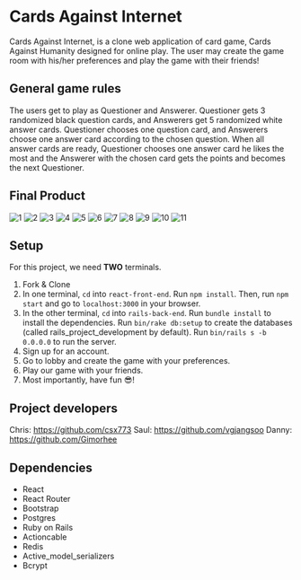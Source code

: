 # Cards Against Internet

Cards Against Internet, is a clone web application of card game, Cards Against Humanity designed for online play. The user may create the game room with his/her preferences and play the game with their friends!


## General game rules
The users get to play as Questioner and Answerer. Questioner gets 3 randomized black question cards, and Answerers get 5 randomized white answer cards. Questioner chooses one question card, and Answerers choose one answer card according to the chosen question. When all answer cards are ready, Questioner chooses one answer card he likes the most and the Answerer with the chosen card gets the points and becomes the next Questioner.

## Final Product
![1](https://github.com/Gimorhee/Cards-Against-the-Internet/blob/master/images/1.png)
![2](https://github.com/Gimorhee/Cards-Against-the-Internet/blob/master/images/2.png)
![3](https://github.com/Gimorhee/Cards-Against-the-Internet/blob/master/images/3.png)
![4](https://github.com/Gimorhee/Cards-Against-the-Internet/blob/master/images/4.png)
![5](https://github.com/Gimorhee/Cards-Against-the-Internet/blob/master/images/5.png)
![6](https://github.com/Gimorhee/Cards-Against-the-Internet/blob/master/images/6.png)
![7](https://github.com/Gimorhee/Cards-Against-the-Internet/blob/master/images/7.png)
![8](https://github.com/Gimorhee/Cards-Against-the-Internet/blob/master/images/8.png)
![9](https://github.com/Gimorhee/Cards-Against-the-Internet/blob/master/images/9.png)
![10](https://github.com/Gimorhee/Cards-Against-the-Internet/blob/master/images/10.png)
![11](https://github.com/Gimorhee/Cards-Against-the-Internet/blob/master/images/11.png)

## Setup
For this project, we need **TWO** terminals.
1. Fork & Clone
2. In one terminal, `cd` into `react-front-end`. Run `npm install`. Then, run `npm start` and go to `localhost:3000`  in your browser.
3. In the other terminal, `cd` into `rails-back-end`. Run `bundle install` to install the dependencies. Run `bin/rake db:setup` to create the databases (called rails_project_development by default). Run `bin/rails s -b 0.0.0.0` to run the server.
3. Sign up for an account.
4. Go to lobby and create the game with your preferences.
5. Play our game with your friends.
6. Most importantly, have fun 😎!

## Project developers
Chris: https://github.com/csx773
Saul: https://github.com/vgjangsoo 
Danny: https://github.com/Gimorhee

## Dependencies
- React
- React Router
- Bootstrap
- Postgres
- Ruby on Rails 
- Actioncable
- Redis
- Active_model_serializers
- Bcrypt





